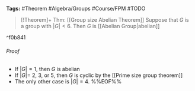 **Tags:** #Theorem #Algebra/Groups #Course/FPM #TODO 

> [!Theorem]+ Thm: [[Group size Abelian Theorem]]
> Suppose that $G$ is a group with $\lvert G \rvert < 6$. Then $G$ is [[Abelian Group|abelian]]

^f0b841

###### Proof
- If $\lvert G \rvert = 1$, then $G$ is abelian
- If $\lvert G \rvert =$ $2$, $3$, or $5$, then $G$ is cyclic by the [[Prime size group theorem]]
- The only other case is $\lvert G \rvert = 4$. 
%%EOF%%
